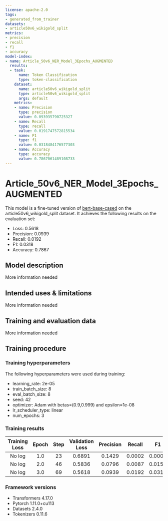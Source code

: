 ```yaml
---
license: apache-2.0
tags:
- generated_from_trainer
datasets:
- article50v6_wikigold_split
metrics:
- precision
- recall
- f1
- accuracy
model-index:
- name: Article_50v6_NER_Model_3Epochs_AUGMENTED
  results:
  - task:
      name: Token Classification
      type: token-classification
    dataset:
      name: article50v6_wikigold_split
      type: article50v6_wikigold_split
      args: default
    metrics:
    - name: Precision
      type: precision
      value: 0.093935790725327
    - name: Recall
      type: recall
      value: 0.0191747572815534
    - name: F1
      type: f1
      value: 0.0318484176577303
    - name: Accuracy
      type: accuracy
      value: 0.7867061489108733
---
```


<!-- This model card has been generated automatically according to the information the Trainer had access to. You
should probably proofread and complete it, then remove this comment. -->

# Article_50v6_NER_Model_3Epochs_AUGMENTED

This model is a fine-tuned version of [bert-base-cased](https://huggingface.co/bert-base-cased) on the article50v6_wikigold_split dataset.
It achieves the following results on the evaluation set:
- Loss: 0.5618
- Precision: 0.0939
- Recall: 0.0192
- F1: 0.0318
- Accuracy: 0.7867

## Model description

More information needed

## Intended uses & limitations

More information needed

## Training and evaluation data

More information needed

## Training procedure

### Training hyperparameters

The following hyperparameters were used during training:
- learning_rate: 2e-05
- train_batch_size: 8
- eval_batch_size: 8
- seed: 42
- optimizer: Adam with betas=(0.9,0.999) and epsilon=1e-08
- lr_scheduler_type: linear
- num_epochs: 3

### Training results

| Training Loss | Epoch | Step | Validation Loss | Precision | Recall | F1     | Accuracy |
|:-------------:|:-----:|:----:|:---------------:|:---------:|:------:|:------:|:--------:|
| No log        | 1.0   | 23   | 0.6891          | 0.1429    | 0.0002 | 0.0005 | 0.7772   |
| No log        | 2.0   | 46   | 0.5836          | 0.0796    | 0.0087 | 0.0157 | 0.7822   |
| No log        | 3.0   | 69   | 0.5618          | 0.0939    | 0.0192 | 0.0318 | 0.7867   |


### Framework versions

- Transformers 4.17.0
- Pytorch 1.11.0+cu113
- Datasets 2.4.0
- Tokenizers 0.11.6
